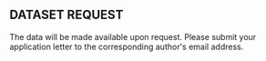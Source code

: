 ## DATASET REQUEST

The data will be made available upon request. Please submit your application letter to the corresponding author's email address.